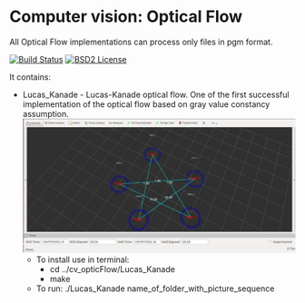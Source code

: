Computer vision: Optical Flow
====================================================
All Optical Flow implementations can process only files in pgm format.

[![Build Status](https://travis-ci.org/Dtananaev/cv_filters.svg?branch=master)](https://travis-ci.org/Dtananaev/cv_filters)
[![BSD2 License](http://img.shields.io/badge/license-BSD2-brightgreen.svg)](https://github.com/Dtananaev/cv_filters/blob/master/LICENSE.md) 
     
It contains:

* Lucas_Kanade - Lucas-Kanade optical flow. One of the first successful implementation of the optical flow based on gray value constancy assumption. 
 [![Lucas_Kanade](https://github.com/Dtananaev/ROS_nodes/blob/master/pictures/graph_planner.JPG)](https://www.youtube.com/watch?v=wd3EbR8unJQ)
     * To install use in terminal: 
          * cd ../cv_opticFlow/Lucas_Kanade
          * make
     * To run: ./Lucas_Kanade name_of_folder_with_picture_sequence 
